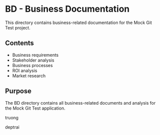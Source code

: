# BD - Business Documentation

This directory contains business-related documentation for the Mock Git Test project.

## Contents
- Business requirements
- Stakeholder analysis
- Business processes
- ROI analysis
- Market research

## Purpose
The BD directory contains all business-related documents and analysis for the Mock Git Test application.

truong

deptrai

